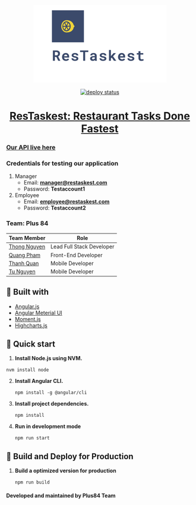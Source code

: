 <p align="center">
    <img src="./assets/restaskest.png" alt="Restaskest Logo">
</p>
<p align="center">
    <a href="https://app.netlify.com/sites/restaskest/deploys" target="_blank" />
    <img src="https://api.netlify.com/api/v1/badges/6d0e86da-8c7f-468e-8520-110cf5fcedfd/deploy-status" alt="deploy status" />
</p>
<h1 align="center">ResTaskest: Restaurant Tasks Done Fastest</h1>
<h3>Our API live <a href="https://github.com/tylrtnguyen/restaskest-rest-api" target="_blank">here</a></h3>


### Credentials for testing our application
1. Manager
   - Email: **manager@restaskest.com**
   - Password: **Testaccount1**
2. Employee
   - Email: **employee@restaskest.com**
   - Password: **Testaccount2**

### Team: Plus 84
| Team Member | Role |
| ----------- | -----|
| [Thong Nguyen](https://github.com/tylrtnguyen) | Lead Full Stack Developer |
| [Quang Pham](https://github.com/quangpham919) | Front-End Developer |
| [Thanh Quan](https://github.com/ThomasQuan) | Mobile Developer |
| [Tu Nguyen](https://github.com/tunguyen912) | Mobile Developer |

## :wrench: Built with
- [Angular.js](https://angular.io/)
- [Angular Meterial UI](https://material.angular.io/)
- [Moment.js](https://momentjs.com/)
- [Highcharts.js](https://www.highcharts.com/)

## 🚀 Quick start
1. **Install Node.js using NVM.**
  ```shell
  nvm install node
  ```
2. **Install Angular CLI.**
   ```shell
   npm install -g @angular/cli
   ```
3. **Install project dependencies.**
   ```shell
   npm install
   ```
4. **Run in development mode**
   ```shell
   npm run start
   ```

## 💫 Build and Deploy for Production
1. **Build a optimized version for production**
   ```shell
   npm run build
   ```

<h4>Developed and maintained by Plus84 Team</h4>